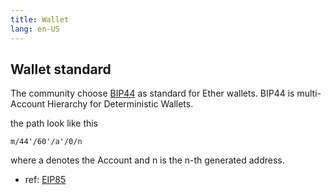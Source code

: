```yaml
---
title: Wallet
lang: en-US
---
```


## Wallet standard
The community choose [BIP44](https://github.com/bitcoin/bips/blob/master/bip-0044.mediawiki) as standard for Ether wallets.
BIP44 is multi-Account Hierarchy for Deterministic Wallets.

the path look like this
```
m/44'/60'/a'/0/n
```
where a denotes the Account and n is the n-th generated address.
- ref: [EIP85](https://github.com/ethereum/EIPs/issues/85)
